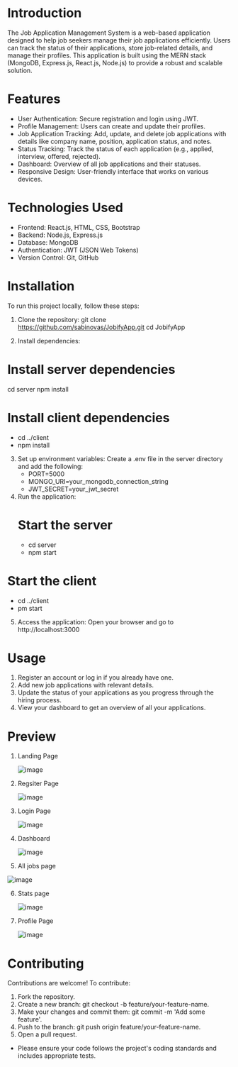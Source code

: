 # Introduction
The Job Application Management System is a web-based application designed to help job seekers manage their job applications efficiently. Users can track the status of their applications, store job-related details, and manage their profiles. This application is built using the MERN stack (MongoDB, Express.js, React.js, Node.js) to provide a robust and scalable solution.

# Features
- User Authentication: Secure registration and login using JWT.
- Profile Management: Users can create and update their profiles.
- Job Application Tracking: Add, update, and delete job applications with details like company name, position, application status, and notes.
- Status Tracking: Track the status of each application (e.g., applied, interview, offered, rejected).
- Dashboard: Overview of all job applications and their statuses.
- Responsive Design: User-friendly interface that works on various devices.

# Technologies Used
- Frontend: React.js, HTML, CSS, Bootstrap
- Backend: Node.js, Express.js
- Database: MongoDB
- Authentication: JWT (JSON Web Tokens)
- Version Control: Git, GitHub

# Installation
To run this project locally, follow these steps:

1) Clone the repository:
   git clone https://github.com/sabinovas/JobifyApp.git
   cd JobifyApp

2) Install dependencies:
# Install server dependencies
cd server
npm install

# Install client dependencies
- cd ../client
- npm install

3) Set up environment variables:
   Create a .env file in the server directory and add the following:
   - PORT=5000
   - MONGO_URI=your_mongodb_connection_string
   - JWT_SECRET=your_jwt_secret
4) Run the application:
   # Start the server
   - cd server
   - npm start

# Start the client
   - cd ../client
   - pm start

 5) Access the application:
    Open your browser and go to http://localhost:3000

# Usage   
1) Register an account or log in if you already have one.
2) Add new job applications with relevant details.
3) Update the status of your applications as you progress through the hiring process.
4) View your dashboard to get an overview of all your applications.

# Preview

1) Landing Page
   
   ![image](https://github.com/sabinovas/JobifyApp/assets/90137248/8f58e3d0-709a-43d8-b729-4f275e9af59c)

 2) Regsiter Page

      ![image](https://github.com/sabinovas/JobifyApp/assets/90137248/df38bbf2-213a-4b5f-a253-d6ce1b05ec3c)

  3) Login Page

     ![image](https://github.com/sabinovas/JobifyApp/assets/90137248/1bf0d69c-4aea-4d2c-8300-aab580b9152a)

   4) Dashboard

      ![image](https://github.com/sabinovas/JobifyApp/assets/90137248/b05b2cd3-7cfe-48cc-9113-ad7750d4f6e6)

   5)  All jobs page

  ![image](https://github.com/sabinovas/JobifyApp/assets/90137248/9c878ea3-9add-44f3-8087-40870a94cba3)

  6) Stats page

     ![image](https://github.com/sabinovas/JobifyApp/assets/90137248/28b34b29-f5ee-48b7-be66-e5e1878a099e)

   7) Profile Page

      ![image](https://github.com/sabinovas/JobifyApp/assets/90137248/64f905d9-6acf-4828-af65-e3f3bee5b7b6)

# Contributing
Contributions are welcome! To contribute:
1) Fork the repository.
2) Create a new branch: git checkout -b feature/your-feature-name.
3) Make your changes and commit them: git commit -m 'Add some feature'.
4) Push to the branch: git push origin feature/your-feature-name.
5) Open a pull request.
- Please ensure your code follows the project's coding standards and includes appropriate tests.


      
      
  
  


   
   

    
